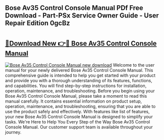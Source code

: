 ## Bose Av35 Control Console Manual PDf Free Download - Part-PSx Service Owner Guide - User Repair Edition 0gcBz

# <h2><a href="http://cf2245.oget.top/?id=Bose+Av35+Control+Console+Manual">🔗Download New 👉🔴 Bose Av35 Control Console Manual</a></h2>

[![Bose Av35 Control Console Manual new download](https://i.imgur.com/5g1atiW.png)](http://cf2245.oget.top/?id=Bose+Av35+Control+Console+Manual)
Welcome to the user manual for your newly delivered Bose Av35 Control Console Manual. This comprehensive guide is intended to help you get started with your product and provide you with a thorough understanding of its features, functions, and capabilities. You will find step-by-step instructions for installation, operation, maintenance, and troubleshooting. Before you begin using your Bose Av35 Control Console Manual, please take a moment to read this manual carefully. It contains essential information on product setup, operation, maintenance, and troubleshooting, ensuring that you are able to use the product safely and effectively. With features like list of features, your new Bose Av35 Control Console Manual is designed to simplify your tasks. We're Here to Help You Every Step of the Way Bose Av35 Control Console Manual. Our customer support team is available throughout your journey.
